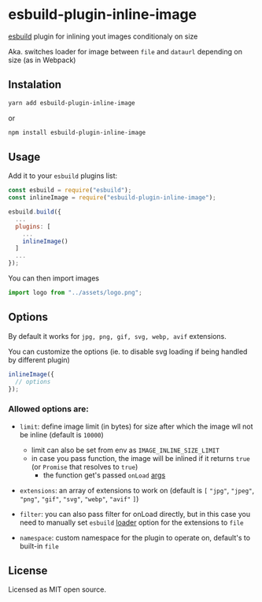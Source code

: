 # esbuild-plugin-inline-image

[esbuild](https://esbuild.github.io/) plugin for inlining yout images conditionaly on size

Aka. switches loader for image between `file` and `dataurl` depending on size (as in Webpack)

## Instalation

```sh
yarn add esbuild-plugin-inline-image
```

or

```sh
npm install esbuild-plugin-inline-image
```

## Usage

Add it to your `esbuild` plugins list:

```js
const esbuild = require("esbuild");
const inlineImage = require("esbuild-plugin-inline-image");

esbuild.build({
  ...
  plugins: [
    ...
    inlineImage()
  ]
  ...
});
```

You can then import images

```js
import logo from "../assets/logo.png";
```

## Options

By default it works for `jpg, png, gif, svg, webp, avif` extensions.

You can customize the options (ie. to disable svg loading if being handled by different plugin)

```js
inlineImage({
  // options
});
```

### Allowed options are:

- `limit`: define image limit (in bytes) for size after which the image wll not be inline (default is `10000`)

  - limit can also be set from env as `IMAGE_INLINE_SIZE_LIMIT`
  - in case you pass function, the image will be inlined if it returns `true` (or `Promise` that resolves to `true`)
    - the function get's passed `onLoad` [args](https://esbuild.github.io/plugins/#load-arguments)

- `extensions`: an array of extensions to work on (default is `[` `"jpg"`, `"jpeg"`, `"png"`, `"gif"`, `"svg"`, `"webp"`, `"avif"` `]`)

- `filter`: you can also pass filter for onLoad directly, but in this case you need to manually set `esbuild` [loader](https://esbuild.github.io/api/#loader) option for the extensions to `file`

- `namespace`: custom namespace for the plugin to operate on, default's to built-in `file`

## License

Licensed as MIT open source.

